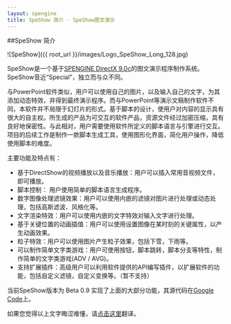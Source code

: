 ```yaml
---
layout: spengine
title: SpeShow 简介 - SpeShow图文演示
---
```


##SpeShow 简介

![SpeShow]({{ root_url }}/images/Logo_SpeShow_Long_128.jpg)

SpeShow是一个基于[SPENGINE DirectX 9.0c](spengine.html)的图文演示程序制作系统。SpeShow音近“Special”，独立而与众不同。

与PowerPoint软件类似，用户可以使用自己的图片，以及输入自己的文字，为其添加动态特效，并得到最终演示程序。而与PowerPoint等演示文稿制作软件不同，本软件并不局限于幻灯片的形式。基于脚本的设计，使用户对内容的显示具有很大的自主权。所生成的产品为可交互的软件产品，资源文件经过加密压缩，具有良好地保密性。与此相对，用户需要使用软件所定义的脚本语言与引擎进行交互。项目的后续工作是制作一款脚本生成工具，使用图形化界面，简化用户操作，降低使用脚本的难度。

主要功能及特点有：

 - 基于DirectShow的视频播放以及音乐播放：用户可以插入常用音视频文件，即可播放。
 - 脚本控制： 用户使用简单的脚本语言生成程序。
 - 数字图像处理滤镜效果：用户可以使用内嵌的滤镜对图片进行处理或动态处理，包括高斯滤波、风格化等。
 - 文字渲染特效：用户可以使用内嵌的文字特效对输入文字进行处理。
 - 基于关键位置的动画插值：用户可以使用设置图像在某时刻的关键属性，以产生动画效果。
 - 粒子特效：用户可以使用图片产生粒子效果，包括下雪，下雨等。
 - 可以制作简单文字类游戏：用户可使用按钮，脚本跳转，脚本分支等特性，制作简单的文字类游戏(ADV / AVG)。
 - 支持扩展插件：高级用户可以利用软件提供的API编写插件，以扩展软件的功能，包括自定义滤镜，自定义变换等。（暂不支持）

当前SpeShow版本为 Beta 0.9 实现了上面的大部分功能，其源代码在[Google Code](https://code.google.com/p/spengine/)上。

如果您觉得以上文字晦涩难懂，请[点击这里](speshow_another.html)翻译。
